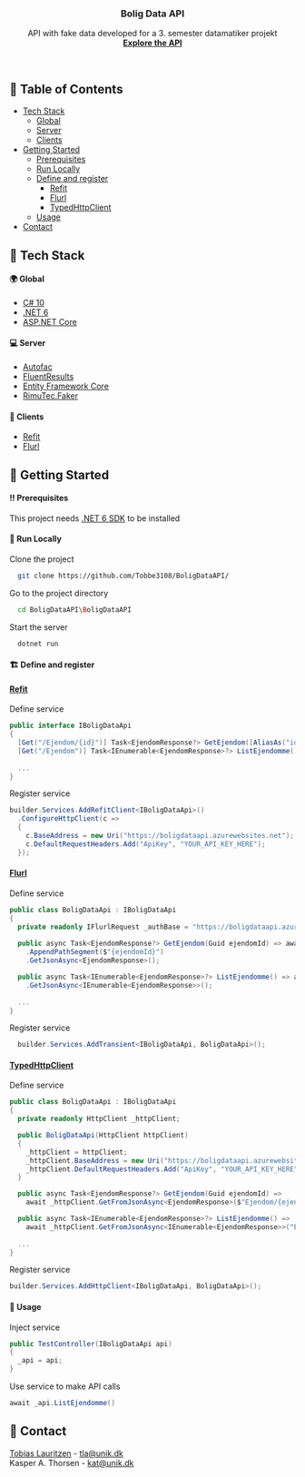 <!-- PROJECT LOGO -->
<div align="center">

  <h3 align="center">Bolig Data API</h3>

  <p align="center">
    API with fake data developed for a 3. semester datamatiker projekt
    <br />
    <a href="https://boligdataapi.azurewebsites.net/swagger/index.html"><strong>Explore the API</strong></a>
  </p>
</div>
<br />



<!-- Table of Contents -->
## :notebook_with_decorative_cover: Table of Contents
- [Tech Stack](#space_invader-tech-stack)
  * [Global](#earth_africa-global)
  * [Server](#computer-server)
  * [Clients](#iphone-clients)
- [Getting Started](#toolbox-getting-started)
  * [Prerequisites](#bangbang-prerequisites)
  * [Run Locally](#running-run-locally)
  * [Define and register](#building_construction-define-and-register)
    * [Refit](#refit)
    * [Flurl](#flurl)
    * [TypedHttpClient](#typedhttpclient)
  * [Usage](#eyes-usage)
- [Contact](#handshake-contact)



<!-- TechStack -->
## :space_invader: Tech Stack

#### :earth_africa: Global
<ul>
  <li><a href="https://docs.microsoft.com/en-us/dotnet/csharp/whats-new/csharp-10">C# 10</a></li>
  <li><a href="https://docs.microsoft.com/en-us/dotnet/core/whats-new/dotnet-6">.NET 6</a></li>
  <li><a href="https://docs.microsoft.com/en-us/aspnet/core/introduction-to-aspnet-core?view=aspnetcore-6.0">ASP.NET Core</a></li>
</ul>
  
  
#### :computer: Server
<ul>
  <li><a href="https://autofac.org">Autofac</a></li>
  <li><a href="https://github.com/altmann/FluentResults">FluentResults</a></li>
  <li><a href="https://docs.microsoft.com/en-us/ef/core/">Entity Framework Core</a></li>
  <li><a href="https://github.com/RimuTec/Faker">RimuTec.Faker</a></li>
</ul>

#### :iphone: Clients
<ul>
  <li><a href="https://reactiveui.github.io/refit/">Refit</a></li>
  <li><a href="https://flurl.dev">Flurl</a></li>
</ul>



<!-- Getting Started -->
## 	:toolbox: Getting Started

<!-- Prerequisites -->
#### :bangbang: Prerequisites

This project needs <a href="https://dotnet.microsoft.com/en-us/download/dotnet/6.0">.NET 6 SDK</a> to be installed


<!-- Run Locally -->
#### :running: Run Locally

Clone the project
```bash
  git clone https://github.com/Tobbe3108/BoligDataAPI/
```

Go to the project directory
```bash
  cd BoligDataAPI\BoligDataAPI
```

Start the server
```bash
  dotnet run
```



<!-- Usage -->
#### :building_construction: Define and register


#### <a href="https://github.com/Tobbe3108/BoligDataAPI/tree/master/Sample/Refit">Refit</a>

Define service
```csharp
public interface IBoligDataApi
{
  [Get("/Ejendom/{id}")] Task<EjendomResponse?> GetEjendom([AliasAs("id")] Guid ejendomId);
  [Get("/Ejendom")] Task<IEnumerable<EjendomResponse>?> ListEjendomme();
  
  ...
}
```

Register service
```csharp
builder.Services.AddRefitClient<IBoligDataApi>()
  .ConfigureHttpClient(c =>
  {
    c.BaseAddress = new Uri("https://boligdataapi.azurewebsites.net");
    c.DefaultRequestHeaders.Add("ApiKey", "YOUR_API_KEY_HERE");
  });
```


#### <a href="https://github.com/Tobbe3108/BoligDataAPI/tree/master/Sample/Flurl">Flurl</a>

Define service
```csharp
public class BoligDataApi : IBoligDataApi
{
  private readonly IFlurlRequest _authBase = "https://boligdataapi.azurewebsites.net".WithHeader("ApiKey", "YOUR_API_KEY_HERE");
  
  public async Task<EjendomResponse?> GetEjendom(Guid ejendomId) => await _authBase.AppendPathSegment("Ejendom")
    .AppendPathSegment($"{ejendomId}")
    .GetJsonAsync<EjendomResponse>();

  public async Task<IEnumerable<EjendomResponse>?> ListEjendomme() => await _authBase.AppendPathSegment("Ejendom")
    .GetJsonAsync<IEnumerable<EjendomResponse>>();
  
  ...
}
```

Register service
```csharp
  builder.Services.AddTransient<IBoligDataApi, BoligDataApi>();
```


#### <a href="https://github.com/Tobbe3108/BoligDataAPI/tree/master/Sample/TypedHttpClient">TypedHttpClient</a>

Define service
```csharp
public class BoligDataApi : IBoligDataApi
{
  private readonly HttpClient _httpClient;

  public BoligDataApi(HttpClient httpClient)
  {
    _httpClient = httpClient;
    _httpClient.BaseAddress = new Uri("https://boligdataapi.azurewebsites.net");
    _httpClient.DefaultRequestHeaders.Add("ApiKey", "YOUR_API_KEY_HERE");
  }

  public async Task<EjendomResponse?> GetEjendom(Guid ejendomId) =>
    await _httpClient.GetFromJsonAsync<EjendomResponse>($"Ejendom/{ejendomId}");

  public async Task<IEnumerable<EjendomResponse>?> ListEjendomme() =>
    await _httpClient.GetFromJsonAsync<IEnumerable<EjendomResponse>>("Ejendom");
  
  ...
}
```

Register service
```csharp
builder.Services.AddHttpClient<IBoligDataApi, BoligDataApi>();
```

<!-- Usage -->
#### :eyes: Usage

Inject service
```csharp
public TestController(IBoligDataApi api)
{
  _api = api;
}
```

Use service to make API calls
```csharp
await _api.ListEjendomme()
```



<!-- Contact -->
## :handshake: Contact
[Tobias Lauritzen](https://about.me/tobiaslauritzen) - tla@unik.dk  
Kasper A. Thorsen - kat@unik.dk
